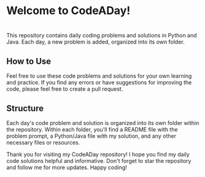 # Welcome to CodeADay!
<body>
	<h1></h1>
	<p>This repository contains daily coding problems and solutions in Python and Java. Each day, a new problem is added, organized into its own folder.</p>
<h2>How to Use</h2>
<p>Feel free to use these code problems and solutions for your own learning and practice. If you find any errors or have suggestions for improving the code, please feel free to create a pull request.</p>

<h2>Structure</h2>
<p>Each day's code problem and solution is organized into its own folder within the repository. Within each folder, you'll find a README file with the problem prompt, a Python/Java file with my solution, and any other necessary files or resources.</p>

<p>Thank you for visiting my CodeADay repository! I hope you find my daily code solutions helpful and informative. Don't forget to star the repository and follow me for more updates. Happy coding!</p>
</body>
</html>
